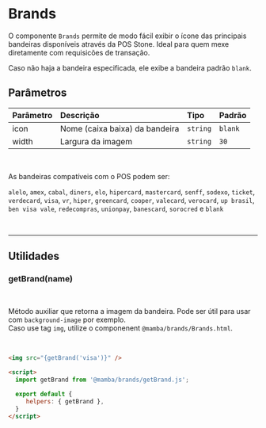 # Brands

O componente `Brands` permite de modo fácil exibir o ícone das principais bandeiras disponíveis através da POS Stone. Ideal para quem mexe diretamente com requisicões de transação.

Caso não haja a bandeira especificada, ele exibe a bandeira padrão `blank`.

## Parâmetros

| Parâmetro | Descrição                      | Tipo     | Padrão  |
| :-------- | :----------------------------- | :------- | :------ |
| icon      | Nome (caixa baixa) da bandeira | `string` | `blank` |
| width     | Largura da imagem              | `string` | `30`    |

<br />

As bandeiras compatíveis com o POS podem ser:

`alelo`, `amex`, `cabal`, `diners`, `elo`, `hipercard`, `mastercard`, `senff`, `sodexo`, `ticket`, `verdecard`, `visa`, `vr`, `hiper`, `greencard`, `cooper`, `valecard`, `verocard`, `up brasil`, `ben visa vale`, `redecompras`, `unionpay`, `banescard`, `sorocred` e `blank`

<br />

---

## Utilidades

### getBrand(name)

<br />

Método auxiliar que retorna a imagem da bandeira. Pode ser útil para usar com `background-image` por exemplo. <br />
Caso use tag `img`, utilize o componenent `@mamba/brands/Brands.html`.

<br />

```html
<img src="{getBrand('visa')}" />

<script>
  import getBrand from '@mamba/brands/getBrand.js';

  export default {
     helpers: { getBrand },
  }
</script>
```
